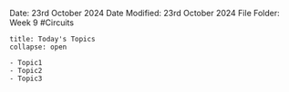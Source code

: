 Date: 23rd October 2024
Date Modified: 23rd October 2024
File Folder: Week 9
#Circuits

```ad-abstract
title: Today's Topics
collapse: open

- Topic1
- Topic2
- Topic3

```

